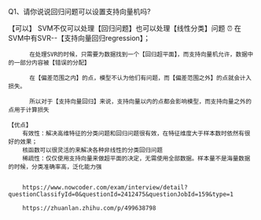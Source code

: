 Q1、请你说说回归问题可以设置支持向量机吗?

   【可以】 SVM不仅可以处理【回归问题】也可以处理【线性分类】问题
⏰ 在SVM中有SVR--【支持向量回归regression】；

          在处理SVR的时候，只需要为数据找到一个【回归超平面】，而支持向量机允许，数据中的一部分内容被【错误的分配】
          
          在【偏差范围之内】的点，模型不认为他们有问题，而【偏差范围之外】的点就会计入损失。
          
          所以对于【支持向量回归】来说，支持向量以内的点都会影响模型，而支持向量之外的点用于计算损失

    【优点】
        有效性：解决高维特征的分类问题和回归问题很有效，在特征维度大于样本数时依然有很好的效果；
        核函数可以很灵活的来解决各种非线性的分类回归问题
        稀疏性：仅仅使用支持向量来做超平面的决定，无需使用全部数据。样本量不是海量数据的时候，分类准确率高，泛化能力强
        
        
        https://www.nowcoder.com/exam/interview/detail?questionClassifyId=0&questionId=2412475&questionJobId=159&type=1
        
        https://zhuanlan.zhihu.com/p/499638798
